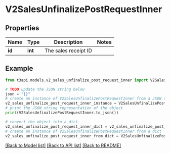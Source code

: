# V2SalesUnfinalizePostRequestInner


## Properties

Name | Type | Description | Notes
------------ | ------------- | ------------- | -------------
**id** | **int** | The sales receipt ID | 

## Example

```python
from t3api.models.v2_sales_unfinalize_post_request_inner import V2SalesUnfinalizePostRequestInner

# TODO update the JSON string below
json = "{}"
# create an instance of V2SalesUnfinalizePostRequestInner from a JSON string
v2_sales_unfinalize_post_request_inner_instance = V2SalesUnfinalizePostRequestInner.from_json(json)
# print the JSON string representation of the object
print(V2SalesUnfinalizePostRequestInner.to_json())

# convert the object into a dict
v2_sales_unfinalize_post_request_inner_dict = v2_sales_unfinalize_post_request_inner_instance.to_dict()
# create an instance of V2SalesUnfinalizePostRequestInner from a dict
v2_sales_unfinalize_post_request_inner_from_dict = V2SalesUnfinalizePostRequestInner.from_dict(v2_sales_unfinalize_post_request_inner_dict)
```
[[Back to Model list]](../README.md#documentation-for-models) [[Back to API list]](../README.md#documentation-for-api-endpoints) [[Back to README]](../README.md)


